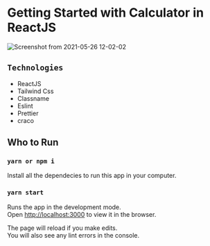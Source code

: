 # Getting Started with Calculator in ReactJS

![Screenshot from 2021-05-26 12-02-02](https://user-images.githubusercontent.com/57181054/119649441-8bdee580-be1a-11eb-92a0-02665d76640a.png)


## `Technologies`

  - ReactJS
  - Tailwind Css
  - Classname
  - Eslint
  - Prettier
  - craco

## Who to Run
  ### `yarn or npm i`
   Install all the dependecies to run this app in your computer.

  ### `yarn start`

   Runs the app in the development mode.\
   Open [http://localhost:3000](http://localhost:3000) to view it in the browser.

   The page will reload if you make edits.\
   You will also see any lint errors in the console.
